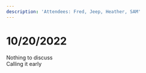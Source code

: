 ```yaml
---
description: 'Attendees: Fred, Jeep, Heather, SAM'
---
```


# 10/20/2022

Nothing to discuss\
Calling it early
